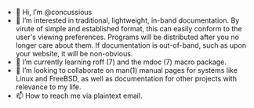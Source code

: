 - 👋 Hi, I’m @concussious
- 👀 I’m interested in traditional, lightweight, in-band documentation. By virute of simple and established format, this can easily conform to the user's viewing preferences. Programs will be distributed after you no longer care about them. If documentation is out-of-band, such as upon your website, it will be non-obvious. 
- 🌱 I’m currently learning roff (7) and the mdoc (7) macro package.
- 💞️ I’m looking to collaborate on man(1) manual pages for systems like Linux and FreeBSD, as well as documentation for other projects with relevance to my life.
- 📫 How to reach me via plaintext email.

<!---
concussious/concussious is a ✨ special ✨ repository because its `README.md` (this file) appears on your GitHub profile.
You can click the Preview link to take a look at your changes.
--->
